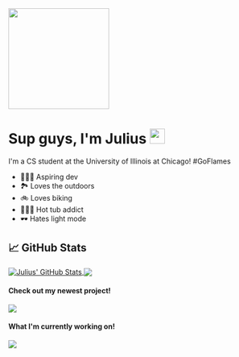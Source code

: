 <!-- More info, tips and tricks for making GitHub Profile README can be found in my article at https://towardsdatascience.com/build-a-stunning-readme-for-your-github-profile-9b80434fe5d7 -->

<img src="https://media.tenor.com/_DOBjnGspYAAAAAC/code-coding.gif" width="200px" height="200px"/>

# Sup guys, I'm Julius <img src="https://raw.githubusercontent.com/MartinHeinz/MartinHeinz/master/wave.gif" width="30px" height="30px" />

I'm a CS student at the University of Illinois at Chicago! #GoFlames

<ul>
<li> 👨🏾‍💻 Aspiring dev </li>
<li> 🏞️ Loves the outdoors </li>
<li> 🚲 Loves biking </li>
<li> 🧖🏽‍♂️ Hot tub addict </li>
<li> 🕶️ Hates light mode </li>
</ul>

## &#x1f4c8; GitHub Stats


<a href="https://github.com/rapterjet2004/rapterjet2004">
  <img align="center" src="https://github-readme-stats.vercel.app/api?username=rapterjet2004&show_icons=true&line_height=27&count_private=true&title_color=ffffff&text_color=c9cacc&icon_color=2bbc8a&bg_color=1d1f21" alt="Julius' GitHub Stats" />
 </a>

<a href="https://github.com/rapterjet2004/rapterjet2004">
  <img align="center" src="https://github-readme-stats.vercel.app/api/top-langs/?username=rapterjet2004&hide=java,html,tex&title_color=ffffff&text_color=c9cacc&icon_color=2bbc8a&bg_color=1d1f21&langs_count=3" />
</a>

<h4>Check out my newest project!</h4>

<a href="https://github.com/rapterjet2004/Handwriting-recognition-and-correction">
  <img align="center" src="https://github-readme-stats.vercel.app/api/pin/?username=rapterjet2004&repo=Handwriting-recognition-and-correction&title_color=ffffff&text_color=c9cacc&icon_color=2bbc8a&bg_color=1d1f21" />
</a>

<h4>What I'm currently working on!</h4>

<a href="https://github.com/acm-uic/flourish-2023">
  <img align="center" src="https://github-readme-stats.vercel.app/api/pin/?username=acm-uic&repo=flourish-2023&title_color=ffffff&text_color=c9cacc&icon_color=2bbc8a&bg_color=1d1f21" />
</a>    

<!-- links to social media icons -->

<!-- icons with padding -->

[1.1]: http://i.imgur.com/tXSoThF.png (twitter icon with padding)
[2.1]: http://i.imgur.com/0o48UoR.png (github icon with padding)

<!-- icons without padding -->

[1.2]: http://i.imgur.com/wWzX9uB.png (twitter icon without padding)
[2.2]: http://i.imgur.com/9I6NRUm.png (github icon without padding)
[3.2]: https://raw.githubusercontent.com/MartinHeinz/MartinHeinz/master/linkedin-3-16.png (LinkedIn icon without padding)


<!-- links to your social media accounts -->

[1]: https://twitter.com/Martin_Heinz_
[2]: https://github.com/MartinHeinz
[3]: https://www.linkedin.com/in/heinz-martin/


<!-- Resources -->
<!-- Icons: https://simpleicons.org/ -->
<!-- GitHub Stats: https://github.com/anuraghazra/github-readme-stats -->
<!-- Emojis: https://emojipedia.org/emoji/ -->
<!-- HTML Emojis: https://www.fileformat.info/index.htm -->
<!-- Shields: https://shields.io/ -->
<!-- Awesome GitHub Profile README: https://github.com/abhisheknaiidu/awesome-github-profile-readme -->
